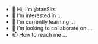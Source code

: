 - 👋 Hi, I’m @tanSirs
- 👀 I’m interested in ...
- 🌱 I’m currently learning ...
- 💞️ I’m looking to collaborate on ...
- 📫 How to reach me ...

<!---
tanSirs/tanSirs is a ✨ special ✨ repository because its `README.md` (this file) appears on your GitHub profile.
You can click the Preview link to take a look at your changes.
--->
